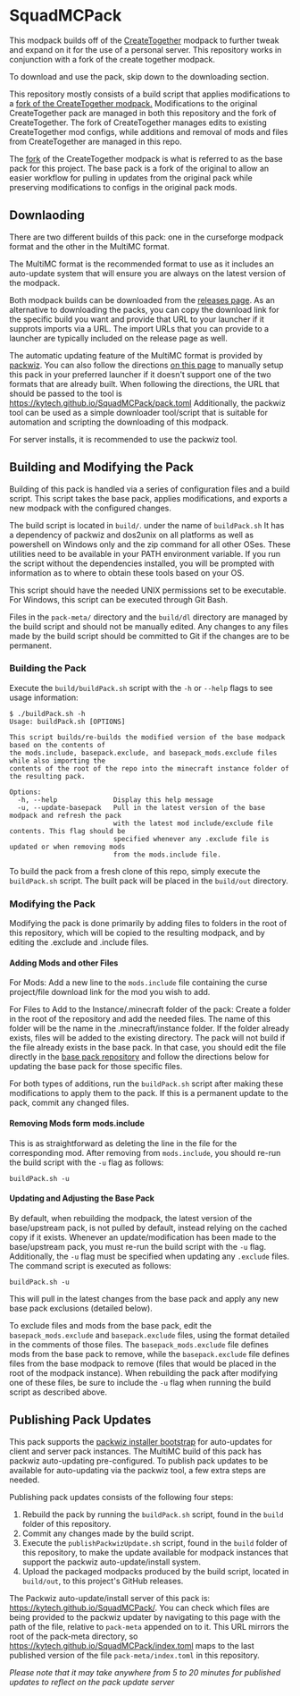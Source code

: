 # SquadMCPack

This modpack builds off of the [CreateTogether](https://github.com/NillerMedDild/CreateTogether) modpack to further tweak and expand on it for the use of a personal server. This repository works in conjunction with a fork of the create together modpack.

To download and use the pack, skip down to the downloading section.

This repository mostly consists of a build script that applies modifications to a [fork of the CreateTogether modpack.](https://github.com/Kytech/CreateTogether) Modifications to the original CreateTogether pack are managed in both this repository and the fork of CreateTogether. The fork of CreateTogether manages edits to existing CreateTogether mod configs, while additions and removal of mods and files from CreateTogether are managed in this repo.

The [fork](https://github.com/Kytech/CreateTogether) of the CreateTogether modpack is what is referred to as the base pack for this project. The base pack is a fork of the original to allow an easier workflow for pulling in updates from the original pack while preserving modifications to configs in the original pack mods.

## Downlaoding

There are two different builds of this pack: one in the curseforge modpack format and the other in the MultiMC format.

The MultiMC format is the recommended format to use as it includes an auto-update system that will ensure you are always on the latest version of the modpack.

Both modpack builds can be downloaded from the [releases page](https://github.com/Kytech/SquadMCPack/releases).
As an alternative to downloading the packs, you can copy the download link for the specific build you want and provide that URL to your launcher if it supprots imports via a URL. The import URLs that you can provide to a launcher are typically included on the release page as well.

The automatic updating feature of the MultiMC format is provided by [packwiz](https://github.com/comp500/packwiz). You can also follow the directions [on this page](https://github.com/comp500/packwiz#packwiz-installer-for-pack-installation) to manually setup this pack in your preferred launcher if it doesn't support one of the two formats that are already built. When following the directions, the URL that should be passed to the tool is https://kytech.github.io/SquadMCPack/pack.toml Additionally, the packwiz tool can be used as a simple downloader tool/script that is suitable for automation and scripting the downloading of this modpack.

For server installs, it is recommended to use the packwiz tool.
## Building and Modifying the Pack

Building of this pack is handled via a series of configuration files and a build script. This script takes the base pack, applies modifications, and exports a new modpack with the configured changes.

The build script is located in `build/`. under the name of `buildPack.sh` It has a dependency of packwiz and dos2unix on all platforms as well as powershell on Windows only and the zip command for all other OSes. These utilities need to be available in your PATH environment variable. If you run the script without the dependencies installed, you will be prompted with information as to where to obtain these tools based on your OS.

This script should have the needed UNIX permissions set to be executable. For Windows, this script can be executed
through Git Bash.

Files in the `pack-meta/` directory and the `build/dl` directory are managed by the build script and should not be manually edited. Any changes to any files made by the build script should be committed to Git if the changes are to be permanent.

### Building the Pack

Execute the `build/buildPack.sh` script with the `-h` or `--help` flags to see usage information:

```
$ ./buildPack.sh -h
Usage: buildPack.sh [OPTIONS]

This script builds/re-builds the modified version of the base modpack based on the contents of
the mods.include, basepack.exclude, and basepack_mods.exclude files while also importing the
contents of the root of the repo into the minecraft instance folder of the resulting pack.

Options:
  -h, --help              Display this help message
  -u, --update-basepack   Pull in the latest version of the base modpack and refresh the pack
                          with the latest mod include/exclude file contents. This flag should be
                          specified whenever any .exclude file is updated or when removing mods
                          from the mods.include file.
```

To build the pack from a fresh clone of this repo, simply execute the `buildPack.sh` script. The built pack will
be placed in the `build/out` directory.

### Modifying the Pack

Modifying the pack is done primarily by adding files to folders in the root of this repository, which will be copied
to the resulting modpack, and by editing the .exclude and .include files.

#### Adding Mods and other Files

For Mods: Add a new line to the `mods.include` file containing the curse project/file download link for the mod you wish to add.

For Files to Add to the Instance/.minecraft folder of the pack: Create a folder in the root of the repository and add the needed files. The name of this folder will be the name in the .minecraft/instance folder. If the folder already exists, files will be added to the existing directory. The pack will not build if the file already exists in the base pack. In that case, you should edit the file directly in the [base pack repository](https://github.com/Kytech/CreateTogether) and follow the directions below for updating the base pack for those specific files.

For both types of additions, run the `buildPack.sh` script after making these modifications to apply them to the pack. If this is a permanent update to the pack, commit any changed files.

#### Removing Mods form mods.include

This is as straightforward as deleting the line in the file for the corresponding mod. After removing from `mods.include`, you should re-run the build script with the `-u` flag as follows:

```
buildPack.sh -u
```

#### Updating and Adjusting the Base Pack

By default, when rebuilding the modpack, the latest version of the base/upstream pack, is not pulled by default, instead relying on the cached copy if it exists. Whenever an update/modification has been made to the base/upstream pack, you must re-run the build script with the `-u` flag. Additionally, the `-u` flag must be specified when updating any `.exclude` files. The command script is executed as follows:

```
buildPack.sh -u
```

This will pull in the latest changes from the base pack and apply any new base pack exclusions (detailed below).

To exclude files and mods from the base pack, edit the `basepack_mods.exclude` and `basepack.exclude` files, using the format detailed in the comments of those files. The `basepack_mods.exclude` file defines mods from the base pack to remove, while the `basepack.exclude` file defines files from the base modpack to remove (files that would be placed in the root of the modpack instance). When rebuilding the pack after modifying one of these files, be sure to include the `-u` flag when running the build script as described above.

## Publishing Pack Updates

This pack supports the [packwiz installer bootstrap](https://github.com/comp500/packwiz-installer-bootstrap) for
auto-updates for client and server pack instances. The MultiMC build of this pack has packwiz auto-updating
pre-configured. To publish pack updates to be available for auto-updating via the packwiz tool, a few extra steps are needed.

Publishing pack updates consists of the following four steps:
1. Rebuild the pack by running the `buildPack.sh` script, found in the `build` folder of this repository.
2. Commit any changes made by the build script.
3. Execute the `publishPackwizUpdate.sh` script, found in the `build` folder of this repository, to make the update available for modpack instances that support the packwiz auto-update/install system.
4. Upload the packaged modpacks produced by the build script, located in `build/out`, to this project's GitHub releases.

The Packwiz auto-update/install server of this pack is: https://kytech.github.io/SquadMCPack/. You can check which files are being provided to the packwiz updater by navigating to this page with the path of the file, relative to `pack-meta` appended on to it. This URL mirrors the root of the pack-meta directory, so https://kytech.github.io/SquadMCPack/index.toml maps to the last published version of the file `pack-meta/index.toml` in this repository.

*Please note that it may take anywhere from 5 to 20 minutes for published updates to reflect on the pack update server*
